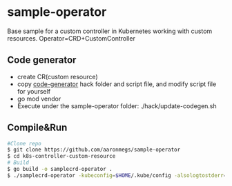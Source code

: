 # sample-operator
Base sample for a custom controller in Kubernetes working with custom resources. Operator=CRD+CustomController

## Code generator
- create CR(custom resource)
- copy [code-generator](https://github.com/kubernetes/code-generator) hack folder and script file, and modify script file for yourself
- go mod vendor
- Execute under the sample-operator folder: ./hack/update-codegen.sh

## Compile&Run
```bash
#Clone repo
$ git clone https://github.com/aaronmegs/sample-operator
$ cd k8s-controller-custom-resource
# Build
$ go build -o samplecrd-operator .
$ ./samplecrd-operator -kubeconfig=$HOME/.kube/config -alsologtostderr=true
```
